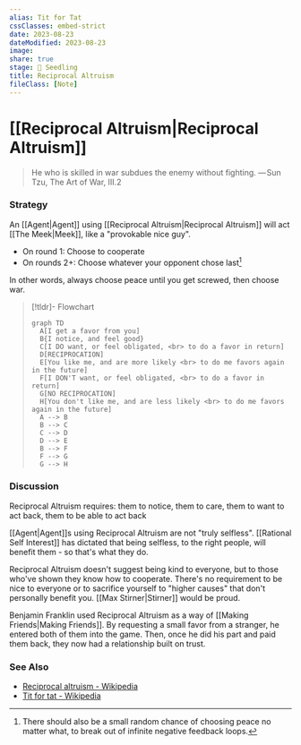 ```yaml
---
alias: Tit for Tat
cssClasses: embed-strict
date: 2023-08-23
dateModified: 2023-08-23
image: 
share: true
stage: 🌱 Seedling
title: Reciprocal Altruism
fileClass: [Note]
---
```


# [[Reciprocal Altruism|Reciprocal Altruism]]

> He who is skilled in war subdues the enemy without fighting.
> — Sun Tzu, The Art of War, III.2

### Strategy

An [[Agent|Agent]] using [[Reciprocal Altruism|Reciprocal Altruism]] will act [[The Meek|Meek]], like a "provokable nice guy". 
- On round 1: Choose to cooperate
- On rounds 2+: Choose whatever your opponent chose last[^1]

In other words, always choose peace until you get screwed, then choose war.

> [!tldr]- Flowchart
>
> ```mermaid
> graph TD
>   A[I get a favor from you]
>   B{I notice, and feel good}
>   C[I DO want, or feel obligated, <br> to do a favor in return]
>   D[RECIPROCATION]
>   E[You like me, and are more likely <br> to do me favors again in the future]
>   F[I DON'T want, or feel obligated, <br> to do a favor in return]
>   G[NO RECIPROCATION]
>   H[You don't like me, and are less likely <br> to do me favors again in the future]
>   A --> B
>   B --> C
>   C --> D
>   D --> E
>   B --> F
>   F --> G
>   G --> H
> ```

[^1]: There should also be a small random chance of choosing peace no matter what, to break out of infinite negative feedback loops. 

### Discussion

Reciprocal Altruism requires: them to notice, them to care, them to want to act back, them to be able to act back

[[Agent|Agent]]s using Reciprocal Altruism are not "truly selfless". [[Rational Self Interest]] has dictated that being selfless, to the right people, will benefit them - so that's what they do.

Reciprocal Altruism doesn't suggest being kind to everyone, but to those who've shown they know how to cooperate. There's no requirement to be nice to everyone or to sacrifice yourself to "higher causes" that don't personally benefit you. [[Max Stirner|Stirner]] would be proud. 

Benjamin Franklin used Reciprocal Altruism as a way of [[Making Friends|Making Friends]]. By requesting a small favor from a stranger, he entered both of them into the game. Then, once he did his part and paid them back, they now had a relationship built on trust.

### See Also

- [Reciprocal altruism - Wikipedia](https://en.wikipedia.org/wiki/Reciprocal_altruism)
- [Tit for tat - Wikipedia](https://en.wikipedia.org/wiki/Tit_for_tat)

